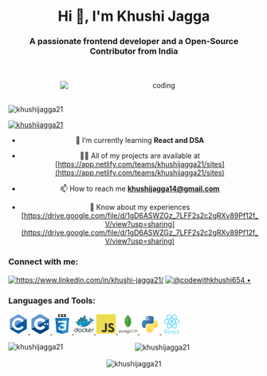 <h1 align="center">Hi 👋, I'm Khushi Jagga</h1>
<h3 align="center">A passionate frontend developer and a Open-Source Contributor from India</h3>
<br>
<br>
<center><img align="right"alt="coding"width="400"src="https://cdn.dribbble.com/users/17707/screenshots/2413754/rrr.gif"><center/>
<br>
<br>

<p align="left"> <img src="https://komarev.com/ghpvc/?username=khushijagga21&label=Profile%20views&color=0e75b6&style=flat" alt="khushijagga21" /> </p>

<p align="left"> <a href="https://github.com/ryo-ma/github-profile-trophy"><img src="https://github-profile-trophy.vercel.app/?username=khushijagga21" alt="khushijagga21" /></a> </p>

- 🌱 I’m currently learning **React and DSA**

- 👨‍💻 All of my projects are available at [https://app.netlify.com/teams/khushijagga21/sites](https://app.netlify.com/teams/khushijagga21/sites)

- 📫 How to reach me **khushijagga14@gmail.com**

- 📄 Know about my experiences [https://drive.google.com/file/d/1gD6ASWZGz_7LFF2s2c2gRXv89Pf12f_V/view?usp=sharing](https://drive.google.com/file/d/1gD6ASWZGz_7LFF2s2c2gRXv89Pf12f_V/view?usp=sharing)

<h3 align="left">Connect with me:</h3>
<p align="left">
<a href="https://linkedin.com/in/https://www.linkedin.com/in/khushi-jagga21/" target="blank"><img align="center" src="https://raw.githubusercontent.com/rahuldkjain/github-profile-readme-generator/master/src/images/icons/Social/linked-in-alt.svg" alt="https://www.linkedin.com/in/khushi-jagga21/" height="30" width="40" /></a>
<a href="https://www.youtube.com/c/@codewithkhushi654 •" target="blank"><img align="center" src="https://raw.githubusercontent.com/rahuldkjain/github-profile-readme-generator/master/src/images/icons/Social/youtube.svg" alt="@codewithkhushi654 •" height="30" width="40" /></a>
</p>

<h3 align="left">Languages and Tools:</h3>
<p align="left"> <a href="https://www.cprogramming.com/" target="_blank" rel="noreferrer"> <img src="https://raw.githubusercontent.com/devicons/devicon/master/icons/c/c-original.svg" alt="c" width="40" height="40"/> </a> <a href="https://www.w3schools.com/cpp/" target="_blank" rel="noreferrer"> <img src="https://raw.githubusercontent.com/devicons/devicon/master/icons/cplusplus/cplusplus-original.svg" alt="cplusplus" width="40" height="40"/> </a> <a href="https://www.w3schools.com/css/" target="_blank" rel="noreferrer"> <img src="https://raw.githubusercontent.com/devicons/devicon/master/icons/css3/css3-original-wordmark.svg" alt="css3" width="40" height="40"/> </a> <a href="https://www.docker.com/" target="_blank" rel="noreferrer"> <img src="https://raw.githubusercontent.com/devicons/devicon/master/icons/docker/docker-original-wordmark.svg" alt="docker" width="40" height="40"/> </a> <a href="https://developer.mozilla.org/en-US/docs/Web/JavaScript" target="_blank" rel="noreferrer"> <img src="https://raw.githubusercontent.com/devicons/devicon/master/icons/javascript/javascript-original.svg" alt="javascript" width="40" height="40"/> </a> <a href="https://www.mongodb.com/" target="_blank" rel="noreferrer"> <img src="https://raw.githubusercontent.com/devicons/devicon/master/icons/mongodb/mongodb-original-wordmark.svg" alt="mongodb" width="40" height="40"/> </a> <a href="https://www.python.org" target="_blank" rel="noreferrer"> <img src="https://raw.githubusercontent.com/devicons/devicon/master/icons/python/python-original.svg" alt="python" width="40" height="40"/> </a> <a href="https://reactjs.org/" target="_blank" rel="noreferrer"> <img src="https://raw.githubusercontent.com/devicons/devicon/master/icons/react/react-original-wordmark.svg" alt="react" width="40" height="40"/> </a> </p>

<p><img align="left" src="https://github-readme-stats.vercel.app/api/top-langs?username=khushijagga21&show_icons=true&locale=en&layout=compact" alt="khushijagga21" /></p>

<p>&nbsp;<img align="center" src="https://github-readme-stats.vercel.app/api?username=khushijagga21&show_icons=true&locale=en" alt="khushijagga21" /></p>

<p><img align="center" src="https://github-readme-streak-stats.herokuapp.com/?user=khushijagga21&" alt="khushijagga21" /></p>
